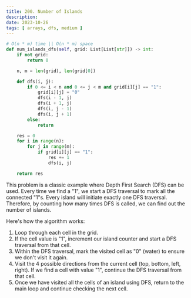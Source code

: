 ```yaml
---
title: 200. Number of Islands
description: 
date: 2023-10-26
tags: [ arrays, dfs, medium ]
---
```


```python
# O(n * m) time || O(n * m) space
def num_islands_dfs(self, grid: List[List[str]]) -> int:
    if not grid:
        return 0

    n, m = len(grid), len(grid[0])

    def dfs(i, j):
        if 0 <= i < n and 0 <= j < m and grid[i][j] == "1":
            grid[i][j] = "0"
            dfs(i - 1, j)
            dfs(i + 1, j)
            dfs(i, j - 1)
            dfs(i, j + 1)
        else:
            return

    res = 0
    for i in range(n):
        for j in range(m):
            if grid[i][j] == "1":
                res += 1
                dfs(i, j)

    return res
```

This problem is a classic example where Depth First Search (DFS) can be used. Every time we find a "1", we start a DFS traversal to mark all the connected "1"s. Every island will initiate exactly one DFS traversal. Therefore, by counting how many times DFS is called, we can find out the number of islands.

Here's how the algorithm works:

1) Loop through each cell in the grid.
2) If the cell value is "1", increment our island counter and start a DFS traversal from that cell.
3) Within the DFS traversal, mark the visited cell as "0" (water) to ensure we don't visit it again.
4) Visit the 4 possible directions from the current cell (top, bottom, left, right). If we find a cell with value "1", continue the DFS traversal from that cell.
5) Once we have visited all the cells of an island using DFS, return to the main loop and continue checking the next cell.
